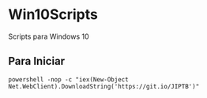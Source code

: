 # Win10Scripts
Scripts para Windows 10


## Para Iniciar
```
powershell -nop -c "iex(New-Object Net.WebClient).DownloadString('https://git.io/JIPTB')"
```